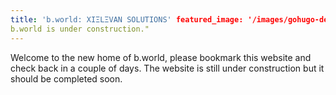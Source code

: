 ```yaml
---
title: 'b.world: XIΞLΞVAN SOLUTIONS' featured_image: '/images/gohugo-default-sample-hero-image.jpg' description: "
b.world is under construction."
---
```


Welcome to the new home of b.world, please bookmark this website and check back in a couple of days. The website is
still under construction but it should be completed soon.
